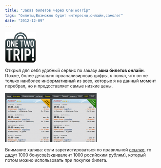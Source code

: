 ```yaml
---
title: "Заказ билетов через OneTwoTrip"
tags: "билеты,Возможно будет интересно,онлайн,самолет"
date: "2012-12-09"
---
```


[![](images/onetwotrip_logo.png "onetwotrip_logo")](https://www.onetwotrip.com/?lid=3b654Jz1Q "onetwotrip")

Открыл для себя удобный сервис по заказу **авиа билетов онлайн**. Позже, более детально проанализировав цифры, я понял, что он не только наиболее информативный из всех, которые я на данный момент перебрал, но и предоставляет самые низкие цены.

![](images/trip-300x161.png "trip")

Внимание халява: если зарегистироваться по правильной [ссылке](https://www.onetwotrip.com/?lid=3b654Jz1Q), то дадут 1000 бонусов(эквивалент 1000 росийским рублям), который потом можно использовать при покупке билета.
